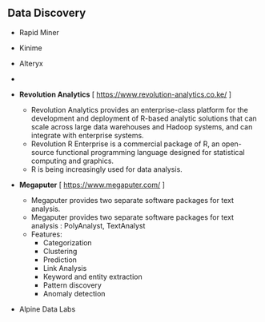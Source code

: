 ## Data Discovery

- Rapid Miner
- Kinime
- Alteryx
- 
- **Revolution Analytics** [ <https://www.revolution-analytics.co.ke/> ]
  - Revolution Analytics provides an enterprise-class platform for the development and deployment of R-based analytic solutions that can scale across large data warehouses and Hadoop systems, and can integrate with enterprise systems.
  - Revolution R Enterprise is a commercial package of R, an open-source functional programming language designed for statistical computing and graphics.
  - R is being increasingly used for data analysis.
  
- **Megaputer** [ <https://www.megaputer.com/> ]
  - Megaputer provides two separate software packages for text analysis.
  - Megaputer provides two separate software packages for text analysis : PolyAnalyst, TextAnalyst
  - Features:
    - Categorization
    - Clustering
    - Prediction
    - Link Analysis
    - Keyword and entity extraction
    - Pattern discovery
    - Anomaly detection

- Alpine Data Labs
